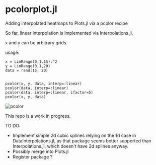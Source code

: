 # pcolorplot.jl
Adding interpolated heatmaps to Plots.jl via a pcolor recipe

So far, linear interpolation is implemented via Interpolations.jl. 

`x` and `y` can be arbitrary grids.

usage:

```
x = LinRange(0,1,15).^2
y = LinRange(0,1,20)
data = rand(15, 20)


pcolor(x, y, data, interp=:linear)
pcolor(data, interp=:linear)
pcolor(data, interp=:linear, ifactor=5)
pcolor(x, y, data)
```

![pcolor](https://github.com/mdmaas/pcolorplot.jl/assets/6352520/aa1b1204-350b-4a16-aa6b-9183af68e5fa)


This repo is a work in progress.

TO DO:
- Implement simple 2d cubic splines relying on the 1d case in DataInterpolations.jl, as that package seems better supported than Interpolations.jl, which doesn't have 2d splines anyway.
- Possibly merge into Plots.jl
- Register package ?
